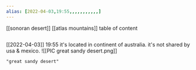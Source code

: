 ```yaml
---
alias: [2022-04-03,19:55,,,,,,,,,,,]
---
```

[[sonoran desert]] [[atlas mountains]]
table of content
```toc
```

[[2022-04-03]] 19:55
it's located in continent of australia.
it's not shared by usa & mexico.
![[PIC great sandy desert.png]]
```query
"great sandy desert"
```